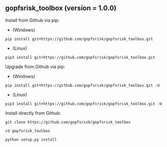 <h2>gopfsrisk_toolbox (version = 1.0.0)</h2>

Install from Github via pip:
- (Windows)
```
pip install git+https://github.com/gopfsrisk/gopfsrisk_toolbox.git
```
- (Linux)
```
pip3 install git+https://github.com/gopfsrisk/gopfsrisk_toolbox.git
```

Upgrade from Github via pip:
- (Windows)
```
pip install git+https://github.com/gopfsrisk/gopfsrisk_toolbox.git -U
```
- (Linux)
```
pip3 install git+https://github.com/gopfsrisk/gopfsrisk_toolbox.git -U
```

Install directly from Github:
```
git clone https://github.com/gopfsrisk/gopfsrisk_toolbox
```
```
cd gopfsrisk_toolbox
```
```
python setup.py install
```